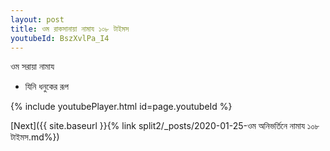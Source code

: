 ```yaml
---
layout: post
title: ওম রাকসানায়া নামায ১০৮ টাইমস
youtubeId: BszXvlPa_I4
---
```

 
 
ওম  সরায়া  নামায  
 
 -  যিনি ধনুকের রূপ 
 
  
 
  
 
 
 
 
 
 


{% include youtubePlayer.html id=page.youtubeId %}
 
[Next]({{ site.baseurl }}{% link  split2/_posts/2020-01-25-ওম অনিভর্তিনে নামায ১০৮ টাইমস.md%})
 
